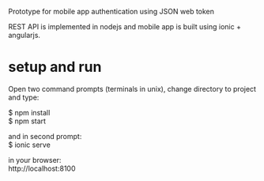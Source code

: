 Prototype for mobile app authentication using JSON web token

REST API is implemented in nodejs and mobile app is built using ionic + angularjs.

# setup and run
Open two command prompts (terminals in unix), change directory to project and type:

$ npm install  
$ npm start

and in second prompt:  
$ ionic serve

in your browser:  
http://localhost:8100
